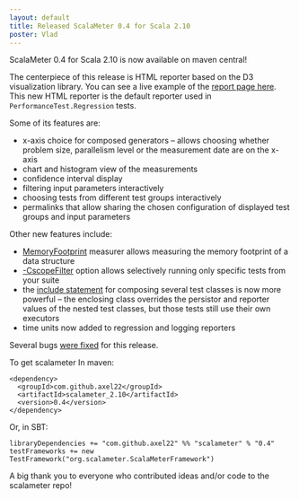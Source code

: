 ```yaml
---
layout: default
title: Released ScalaMeter 0.4 for Scala 2.10
poster: Vlad
---
```


ScalaMeter 0.4 for Scala 2.10 is now available on maven central!

The centerpiece of this release is HTML reporter based on the D3 visualization library. You can see a live example of the [report page here](http://chara.epfl.ch/~prokopec/example/tmp/report/). This new HTML reporter is the default reporter used in `PerformanceTest.Regression` tests.

Some of its features are:

* x-axis choice for composed generators – allows choosing whether problem size, parallelism level or the measurement date are on the x-axis
* chart and histogram view of the measurements
* confidence interval display
* filtering input parameters interactively
* choosing tests from different test groups interactively
* permalinks that allow sharing the chosen configuration of displayed test groups and input parameters

Other new features include:

* [MemoryFootprint](http://axel22.github.io/scalameter/home/gettingstarted/executors/) measurer allows measuring the memory footprint of a data structure
* [-CscopeFilter](http://axel22.github.io/scalameter/home/gettingstarted/sbt/) option allows selectively running only specific tests from your suite
* the [include statement](http://axel22.github.io/scalameter/home/gettingstarted/configuration/) for composing several test classes is now more powerful – the enclosing class overrides the persistor and reporter values of the nested test classes, but those tests still use their own executors
* time units now added to regression and logging reporters

Several bugs [were fixed](https://github.com/axel22/scalameter/issues?page=1&state=closed) for this release.


To get scalameter
In maven:

	<dependency>
	  <groupId>com.github.axel22</groupId>
	  <artifactId>scalameter_2.10</artifactId>
	  <version>0.4</version>
	</dependency>

Or, in SBT:

	libraryDependencies += "com.github.axel22" %% "scalameter" % "0.4"
	testFrameworks += new TestFramework("org.scalameter.ScalaMeterFramework")

A big thank you to everyone who contributed ideas and/or code to the scalameter repo!
